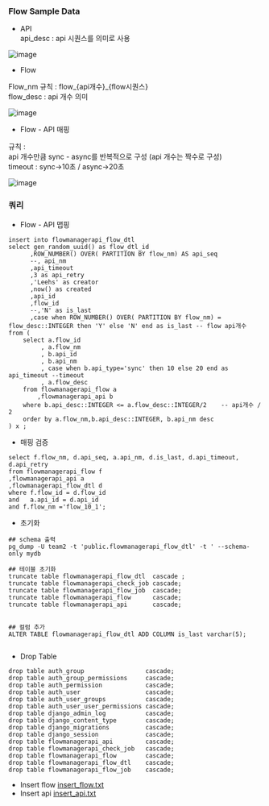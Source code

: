 ### Flow Sample Data

- API   
api_desc : api 시퀀스를 의미로 사용

![image](https://user-images.githubusercontent.com/10610884/124053037-746acc00-da5a-11eb-84c5-0b5ba80b53ca.png)


- Flow   

Flow_nm 규칙 : flow_{api개수}_{flow시퀀스}   
flow_desc : api 개수 의미   

![image](https://user-images.githubusercontent.com/10610884/124053099-96644e80-da5a-11eb-9427-cd519e1db6ee.png)


- Flow - API 매핑

규칙 :    
 api 개수만큼 sync - async를 반복적으로 구성 (api 개수는 짝수로 구성)   
 timeout : sync->10초 / async->20초   

![image](https://user-images.githubusercontent.com/10610884/124053607-86993a00-da5b-11eb-84fc-c991697f810c.png)


### 쿼리

- Flow - API 맵핑 
```
insert into flowmanagerapi_flow_dtl
select gen_random_uuid() as flow_dtl_id
      ,ROW_NUMBER() OVER( PARTITION BY flow_nm) AS api_seq
	  --, api_nm
      ,api_timeout
      ,3 as api_retry
      ,'Leehs' as creator
	  ,now() as created
	  ,api_id
	  ,flow_id
	  --,'N' as is_last
	  ,case when ROW_NUMBER() OVER( PARTITION BY flow_nm) = flow_desc::INTEGER then 'Y' else 'N' end as is_last -- flow api개수 
from (
	select a.flow_id
		 , a.flow_nm
		 , b.api_id
		 , b.api_nm
		 , case when b.api_type='sync' then 10 else 20 end as api_timeout --timeout 
		 , a.flow_desc
	from flowmanagerapi_flow a
		,flowmanagerapi_api b
	where b.api_desc::INTEGER <= a.flow_desc::INTEGER/2    -- api개수 / 2 
	order by a.flow_nm,b.api_desc::INTEGER, b.api_nm desc
) x ;

```

- 매핑 검증
```
select f.flow_nm, d.api_seq, a.api_nm, d.is_last, d.api_timeout, d.api_retry
from flowmanagerapi_flow f
,flowmanagerapi_api a
,flowmanagerapi_flow_dtl d
where f.flow_id = d.flow_id
and   a.api_id = d.api_id
and f.flow_nm ='flow_10_1';
```

- 초기화 

```
## schema 출력
pg_dump -U team2 -t 'public.flowmanagerapi_flow_dtl' -t ' --schema-only mydb

## 테이블 초기화 
truncate table flowmanagerapi_flow_dtl  cascade ;
truncate table flowmanagerapi_check_job cascade;
truncate table flowmanagerapi_flow_job  cascade;
truncate table flowmanagerapi_flow      cascade;
truncate table flowmanagerapi_api       cascade;


## 컬럼 추가 
ALTER TABLE flowmanagerapi_flow_dtl ADD COLUMN is_last varchar(5);
 
```

- Drop Table
```
drop table auth_group                 cascade;
drop table auth_group_permissions     cascade;
drop table auth_permission            cascade;
drop table auth_user                  cascade;
drop table auth_user_groups           cascade;
drop table auth_user_user_permissions cascade;
drop table django_admin_log           cascade;
drop table django_content_type        cascade;
drop table django_migrations          cascade;
drop table django_session             cascade;
drop table flowmanagerapi_api         cascade;
drop table flowmanagerapi_check_job   cascade;
drop table flowmanagerapi_flow        cascade;
drop table flowmanagerapi_flow_dtl    cascade;
drop table flowmanagerapi_flow_job    cascade;
```


- Insert flow
[insert_flow.txt](https://github.com/leehs1979/architectcourse/files/6889559/insert_flow.txt)
- Insert api
[insert_api.txt](https://github.com/leehs1979/architectcourse/files/6889562/insert_api.txt)

